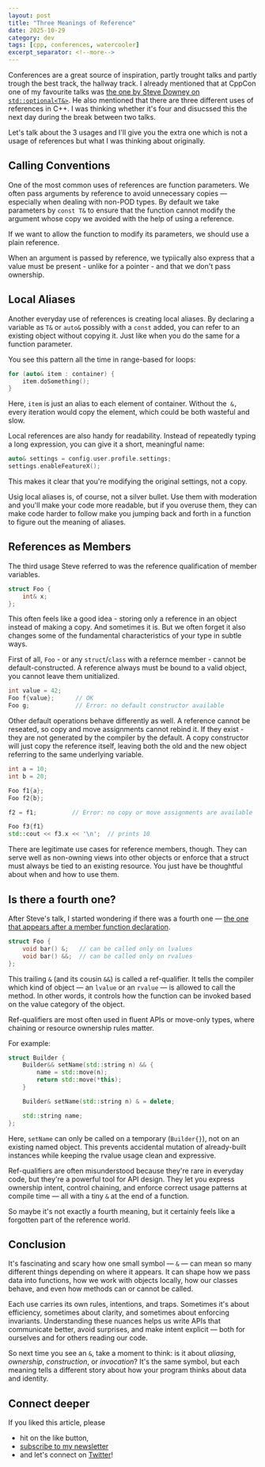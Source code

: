 ```yaml
---
layout: post
title: "Three Meanings of Reference"
date: 2025-10-29
category: dev
tags: [cpp, conferences, watercooler]
excerpt_separator: <!--more-->
---
```

Conferences are a great source of inspiration, partly trought talks and partly trough the best track, the hallway track. I already mentioned that at CppCon one of my favourite talks was [the one by Steve Downey on `std::optional<T&>`](https://www.sandordargo.com/blog/2025/09/24/trip-report-cppcon-2025#my-favourite-talks). He also mentioned that there are three different uses of references in C++. I was thinking whether it's four and disucssed this the next day during the break between two talks.

Let's talk about the 3 usages and I'll give you the extra one which is not a usage of references but what I was thinking about originally.

## Calling Conventions

One of the most common uses of references are function parameters. We often pass arguments by reference to avoid unnecessary copies — especially when dealing with non-POD types. By default we take parameters by `const T&` to ensure that the function cannot modify the argument whose copy we avoided with the help of using a reference.

If we want to allow the function to modify its parameters, we should use a plain reference.

When an argument is passed by reference, we typiically also express that a value must be present - unlike for a pointer - and that we don't pass ownership.

## Local Aliases

Another everyday use of references is creating local aliases. By declaring a variable as `T&` or `auto&` possibly with a `const` added, you can refer to an existing object without copying it. Just like when you do the same for a function parameter. 

You see this pattern all the time in range-based for loops:

```cpp
for (auto& item : container) {
    item.doSomething();
}
```

Here, `item` is just an alias to each element of container. Without the` &,` every iteration would copy the element, which could be both wasteful and slow.

Local references are also handy for readability. Instead of repeatedly typing a long expression, you can give it a short, meaningful name:

```cpp
auto& settings = config.user.profile.settings;
settings.enableFeatureX();
```

This makes it clear that you're modifying the original settings, not a copy. 

Usig local aliases is, of course, not a silver bullet. Use them with moderation and you'll make your code more readable, but if you overuse them, they can make code harder to follow make you jumping back and forth in a function to figure out the meaning of aliases.

## References as Members

The third usage Steve referred to was the reference qualification of member variables.

```cpp
struct Foo {
    int& x;
};
```

This often feels like a good idea - storing only a reference in an object instead of making a copy. And sometimes it is. But we often forget it also changes some of the fundamental characteristics of your type in subtle ways.

First of all, `Foo` - or any `struct`/`class` with a refernce member - cannot be default-constructed. A reference always must be bound to a valid object, you cannot leave them unitialized.

```cpp
int value = 42;
Foo f{value};      // OK
Foo g;             // Error: no default constructor available
```

Other default operations behave differently as well. A reference cannot be reseated, so copy and move assignments cannot rebind it. If they exist - they are not generated by the compiler by the default. A copy constructor will just copy the reference itself, leaving both the old and the new object referring to the same underlying variable.

```cpp
int a = 10;
int b = 20;

Foo f1{a};
Foo f2{b};

f2 = f1;          // Error: no copy or move assignments are available

Foo f3{f1}
std::cout << f3.x << '\n';  // prints 10

```

There are legitimate use cases for reference members, though. They can serve well as non-owning views into other objects or enforce that a struct must always be tied to an existing resource. You just have be thoughtful about when and how to use them.

## Is there a fourth one?

After Steve's talk, I started wondering if there was a fourth one — [the one that appears after a member function declaration](https://www.sandordargo.com/blog/2018/11/25/override-r-and-l0-values#use--or--for-function-overloading).

```cpp
struct Foo {
    void bar() &;   // can be called only on lvalues
    void bar() &&;  // can be called only on rvalues
};

```

This trailing `&` (and its cousin `&&`) is called a ref-qualifier. It tells the compiler which kind of object — an `lvalue` or an `rvalue` — is allowed to call the method. In other words, it controls how the function can be invoked based on the value category of the object.

Ref-qualifiers are most often used in fluent APIs or move-only types, where chaining or resource ownership rules matter.

For example:

```cpp
struct Builder {
    Builder&& setName(std::string n) && {
        name = std::move(n);
        return std::move(*this);
    }

    Builder& setName(std::string n) & = delete;

    std::string name;
};
```

Here, `setName` can only be called on a temporary (`Builder{}`), not on an existing named object. This prevents accidental mutation of already-built instances while keeping the rvalue usage clean and expressive.

Ref-qualifiers are often misunderstood because they're rare in everyday code, but they're a powerful tool for API design. They let you express ownership intent, control chaining, and enforce correct usage patterns at compile time — all with a tiny `&` at the end of a function.

So maybe it's not exactly a fourth meaning, but it certainly feels like a forgotten part of the reference world.

## Conclusion

It's fascinating and scary how one small symbol — `&` — can mean so many different things depending on where it appears. It can shape how we pass data into functions, how we work with objects locally, how our classes behave, and even how methods can or cannot be called.

Each use carries its own rules, intentions, and traps. Sometimes it's about efficiency, sometimes about clarity, and sometimes about enforcing invariants. Understanding these nuances helps us write APIs that communicate better, avoid surprises, and make intent explicit — both for ourselves and for others reading our code.

So next time you see an `&`, take a moment to think: is it about *aliasing*, *ownership*, *construction*, or *invocation*? It's the same symbol, but each meaning tells a different story about how your program thinks about data and identity.

## Connect deeper

If you liked this article, please 
- hit on the like button,  
- [subscribe to my newsletter](http://eepurl.com/gvcv1j) 
- and let's connect on [Twitter](https://twitter.com/SandorDargo)!


